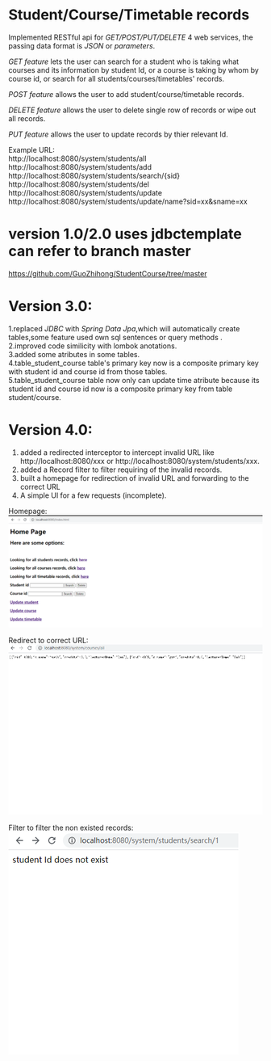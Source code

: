 # Student/Course/Timetable records
Implemented RESTful api for _GET/POST/PUT/DELETE_ 4 web services, the passing data format is _JSON_ or _parameters_.         

_GET feature_ lets the user can search for a student who is taking what courses and its information by student Id, or a course is taking by whom by course id, or search for all students/courses/timetables' records.         

_POST feature_ allows the user to add student/course/timetable records.           

_DELETE feature_ allows the user to delete single row of records or wipe out all records.       

_PUT feature_ allows the user to update records by thier relevant Id.       

Example URL:     
http://localhost:8080/system/students/all   
http://localhost:8080/system/students/add
http://localhost:8080/system/students/search/{sid}  
http://localhost:8080/system/students/del
http://localhost:8080/system/students/update    
http://localhost:8080/system/students/update/name?sid=xx&sname=xx   

# version 1.0/2.0 uses jdbctemplate can refer to branch master
https://github.com/GuoZhihong/StudentCourse/tree/master  

# Version 3.0:  
1.replaced _JDBC_ with _Spring Data Jpa_,which will automatically create tables,some feature used own sql sentences or query methods .    
2.improved code similicity with lombok anotations.     
3.added some atributes in some tables.      
4.table_student_course table's primary key now is a composite primary key with student id and course id from those tables.     
5.table_student_course table now only can update time atribute because its student id and course id now is a composite primary key from table student/course.

# Version 4.0:
1. added a redirected interceptor to intercept invalid URL like http://localhost:8080/xxx or http://localhost:8080/system/students/xxx.             
2. added a Record filter to filter requiring of the invalid records.    
3. built a homepage for redirection of invalid URL and forwarding to the correct URL        
4. A simple UI for a few requests (incomplete).     

Homepage:
![homepage](src/main/resources/templates/1606279389.png)

Redirect to correct URL:    
![all](src/main/resources/templates/1606279557(1).png)

Filter to filter the non existed records:      
![filter](src/main/resources/templates/1606279807(1).png)
